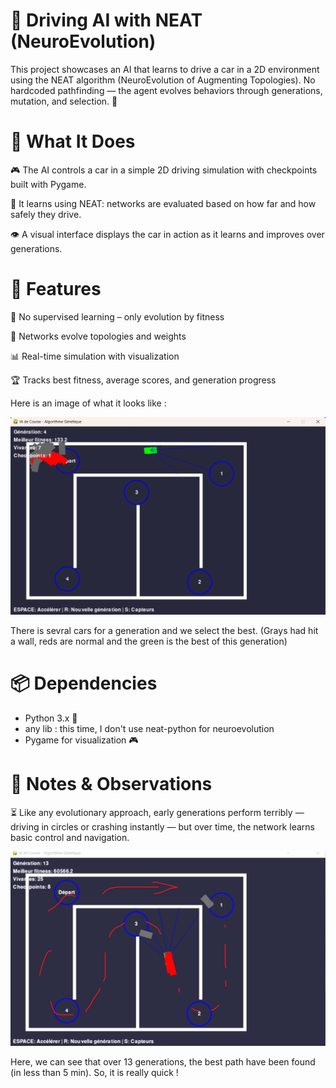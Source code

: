 # 🚗 Driving AI with NEAT (NeuroEvolution)
This project showcases an AI that learns to drive a car in a 2D environment using the NEAT algorithm (NeuroEvolution of Augmenting Topologies). No hardcoded pathfinding — the agent evolves behaviors through generations, mutation, and selection. 🧬

# 🧠 What It Does
🎮 The AI controls a car in a simple 2D driving simulation with checkpoints built with Pygame.

🧬 It learns using NEAT: networks are evaluated based on how far and how safely they drive.

👁️ A visual interface displays the car in action as it learns and improves over generations.

# 🚀 Features
  🔄 No supervised learning – only evolution by fitness

  🧠 Networks evolve topologies and weights

  📊 Real-time simulation with visualization

  🏆 Tracks best fitness, average scores, and generation progress
  

Here is an image of what it looks like :

![Image_cars](Images/Img_car_start.png)

There is sevral cars for a generation and we select the best. (Grays had hit a wall, reds are normal and the green is the best of this generation)

# 📦 Dependencies
  - Python 3.x 🐍
  - any lib : this time, I don't use neat-python for neuroevolution
  - Pygame for visualization 🎮

# 📝 Notes & Observations
⏳ Like any evolutionary approach, early generations perform terribly — driving in circles or crashing instantly — but over time, the network learns basic control and navigation.

![Image_cars](Images/Img_car_best_path.png)

Here, we can see that over 13 generations, the best path have been found (in less than 5 min). So, it is really quick !
